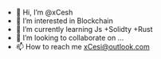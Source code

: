 - 👋 Hi, I’m @xCesh
- 👀 I’m interested in Blockchain
- 🌱 I’m currently learning Js +Solidty +Rust 
- 💞️ I’m looking to collaborate on ...
- 📫 How to reach me xCesi@outlook.com

<!---
xCesh/xCesh is a ✨ special ✨ repository because its `README.md` (this file) appears on your GitHub profile.
You can click the Preview link to take a look at your changes.
--->
